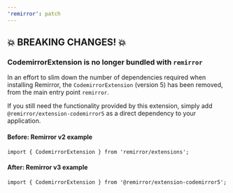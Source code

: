 ```yaml
---
'remirror': patch
---
```


## 💥 BREAKING CHANGES! 💥

### CodemirrorExtension is no longer bundled with `remirror`

In an effort to slim down the number of dependencies required when installing Remirror, the `CodemirrorExtension` (version 5) has been removed, from the main entry point `remirror`.

If you still need the functionality provided by this extension, simply add `@remirror/extension-codemirror5` as a direct dependency to your application.

#### Before: Remirror v2 example

```tsx
import { CodemirrorExtension } from 'remirror/extensions';
```

#### After: Remirror v3 example

```tsx
import { CodemirrorExtension } from '@remirror/extension-codemirror5';
```
